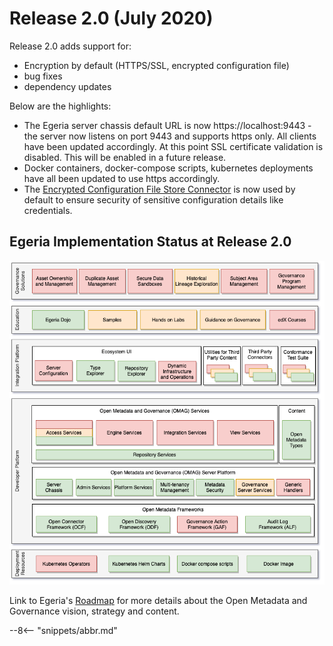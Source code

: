 <!-- SPDX-License-Identifier: CC-BY-4.0 -->
<!-- Copyright Contributors to the Egeria project. -->

# Release 2.0 (July 2020)

Release 2.0 adds support for:

- Encryption by default (HTTPS/SSL, encrypted configuration file)
- bug fixes
- dependency updates

Below are the highlights:

- The Egeria server chassis default URL is now https://localhost:9443 - the server now listens on port 9443 and supports https only. All clients have been updated accordingly. At this point SSL certificate validation is disabled.  This will be enabled in a future release.
- Docker containers, docker-compose scripts, kubernetes deployments have all been updated to use https accordingly.
- The [Encrypted Configuration File Store Connector](../open-metadata-implementation/adapters/open-connectors/configuration-store-connectors/configuration-encrypted-file-store-connector/README.md) is now used by default to ensure security of sensitive configuration details like credentials.

## Egeria Implementation Status at Release 2.0
 
 ![Egeria Implementation Status](functional-organization-showing-implementation-status-for-2.0.png)
 
 Link to Egeria's [Roadmap](/egeria-docs/release-notes/roadmap/) for more details about the
 Open Metadata and Governance vision, strategy and content.

--8<-- "snippets/abbr.md"
